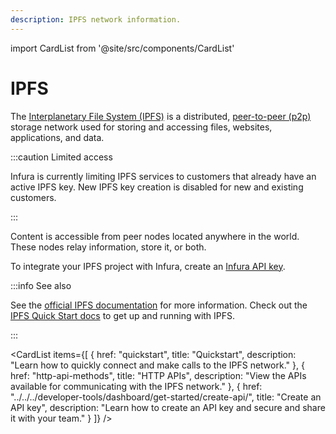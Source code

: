 ```yaml
---
description: IPFS network information.
---
```


import CardList from '@site/src/components/CardList'

# IPFS

The [Interplanetary File System (IPFS)](../../how-to/use-ipfs/migrate-to-infuras-ipfs-service.md) is a distributed, [peer-to-peer (p2p)](https://en.wikipedia.org/wiki/Peer-to-peer) storage network used for storing and accessing files, websites, applications, and data.

:::caution Limited access

Infura is currently limiting IPFS services to customers that already have an active IPFS key.
New IPFS key creation is disabled for new and existing customers.

:::

Content is accessible from peer nodes located anywhere in the world. These nodes relay information, store it, or both.

To integrate your IPFS project with Infura, create an [Infura API key](../../get-started/infura.md#2-create-an-api-key).

:::info See also

See the [official IPFS documentation](https://docs.ipfs.io) for more information. Check out the [IPFS Quick Start docs](https://docs.ipfs.io/how-to/command-line-quick-start/#prerequisites) to get up and running with IPFS.

:::

<CardList
items={[
{
href: "quickstart",
title: "Quickstart",
description: "Learn how to quickly connect and make calls to the IPFS network."
},
{
href: "http-api-methods",
title: "HTTP APIs",
description: "View the APIs available for communicating with the IPFS network."
},
{
href: "../../../developer-tools/dashboard/get-started/create-api/",
title: "Create an API key",
description: "Learn how to create an API key and secure and share it with your team."
}
]}
/>
